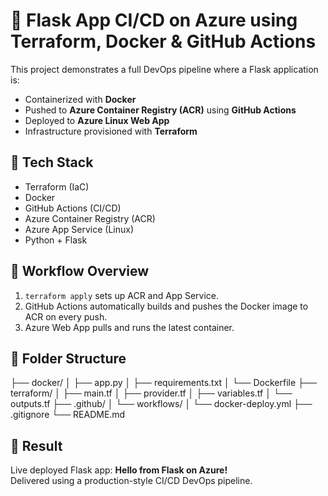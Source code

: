 # 🚀 Flask App CI/CD on Azure using Terraform, Docker & GitHub Actions

This project demonstrates a full DevOps pipeline where a Flask application is:

- Containerized with **Docker**
- Pushed to **Azure Container Registry (ACR)** using **GitHub Actions**
- Deployed to **Azure Linux Web App**
- Infrastructure provisioned with **Terraform**

## 🧱 Tech Stack
- Terraform (IaC)
- Docker
- GitHub Actions (CI/CD)
- Azure Container Registry (ACR)
- Azure App Service (Linux)
- Python + Flask

## 🔁 Workflow Overview

1. `terraform apply` sets up ACR and App Service.
2. GitHub Actions automatically builds and pushes the Docker image to ACR on every push.
3. Azure Web App pulls and runs the latest container.

## 📂 Folder Structure

├── docker/
│   ├── app.py
│   ├── requirements.txt
│   └── Dockerfile
├── terraform/
│   ├── main.tf
│   ├── provider.tf
│   ├── variables.tf
│   └── outputs.tf
├── .github/
│   └── workflows/
│       └── docker-deploy.yml
├── .gitignore
└── README.md



## 🚀 Result

Live deployed Flask app: **Hello from Flask on Azure!**  
Delivered using a production-style CI/CD DevOps pipeline.